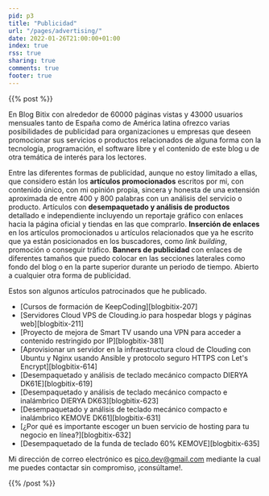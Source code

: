 ```yaml
---
pid: p3
title: "Publicidad"
url: "/pages/advertising/"
date: 2022-01-26T21:00:00+01:00
index: true
rss: true
sharing: true
comments: true
footer: true
---
```


{{% post %}}

En Blog Bitix con alrededor de 60000 páginas vistas y 43000 usuarios mensuales tanto de España como de América latina ofrezco varias posibilidades de publicidad para organizaciones u empresas que deseen promocionar sus servicios o productos relacionados de alguna forma con la tecnología, programación, el software libre y el contenido de este blog u de otra temática de interés para los lectores.

Entre las diferentes formas de publicidad, aunque no estoy limitado a ellas, que considero están los **artículos promocionados** escritos por mi, con contenido único, con mi opinión propia, sincera y honesta de una extensión aproximada de entre 400 y 800 palabras con un análisis del servicio o producto. Artículos con **desempaquetado y análisis de productos** detallado e independiente incluyendo un reportaje gráfico con enlaces hacia la página oficial y tiendas en las que comprarlo. **Inserción de enlaces** en los artículos promocionados u artículos relacionados que ya he escrito que ya están posicionados en los buscadores, como _link building_, promoción o conseguir tráfico. **Banners de publicidad** con enlaces de diferentes tamaños que puedo colocar en las secciones laterales como fondo del blog o en la parte superior durante un periodo de tiempo. Abierto a cualquier otra forma de publicidad.

Estos son algunos artículos patrocinados que he publicado.

* [Cursos de formación de KeepCoding][blogbitix-207]
* [Servidores Cloud VPS de Clouding.io para hospedar blogs y páginas web][blogbitix-211]
* [Proyecto de mejora de Smart TV usando una VPN para acceder a contenido restringido por IP][blogbitix-381]
* [Aprovisionar un servidor en la infraestructura cloud de Clouding con Ubuntu y Nginx usando Ansible y protocolo seguro HTTPS con Let's Encrypt][blogbitix-614]
* [Desempaquetado y análisis de teclado mecánico compacto DIERYA DK61E][blogbitix-619]
* [Desempaquetado y análisis de teclado mecánico compacto e inalámbrico DIERYA DK63][blogbitix-623]
* [Desempaquetado y análisis de teclado mecánico compacto e inalámbrico KEMOVE DK61][blogbitix-631]
* [¿Por qué es importante escoger un buen servicio de hosting para tu negocio en línea?][blogbitix-632]
* [Desempaquetado de la funda de teclado 60% KEMOVE][blogbitix-635]

Mi dirección de correo electrónico es [pico.dev@gmail.com](mailto:pico.dev@gmail.com) mediante la cual me puedes contactar sin compromiso, ¡consúltame!.

{{% /post %}}
